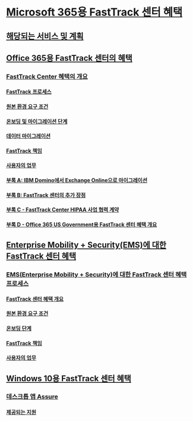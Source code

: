 # [Microsoft 365용 FastTrack 센터 혜택](M365-fasttrack-benefit-overview.md)
## [해당되는 서비스 및 계획](M365-eligible-services-and-plans.md)
## [Office 365용 FastTrack 센터의 혜택](O365-fasttrack-benefit-for-office-365.md)
### [FastTrack Center 혜택의 개요](O365-fasttrack-benefit-overview.md)
#### [FastTrack 프로세스](O365-fasttrack-process.md)
#### [원본 환경 요구 조건](O365-source-environment-expectations.md)
#### [온보딩 및 마이그레이션 단계](O365-onboarding-and-migration.md)
#### [데이터 마이그레이션](O365-data-migration.md)
#### [FastTrack 책임](O365-fasttrack-responsibilities.md)
#### [사용자의 업무](O365-your-responsibilities.md)
#### [부록 A: IBM Domino에서 Exchange Online으로 마이그레이션](O365-from-ibm-domino-to-exchange-online.md)
#### [부록 B: FastTrack 센터의 추가 장점](O365-fasttrack-additional-benefits.md)
#### [부록 C - FastTrack Center HIPAA 사업 협력 계약](O365-hipaa-business-associate-agreement.md)
#### [부록 D - Office 365 US Government용 FastTrack 센터 혜택 개요](US-Gov-appendix-overview.md)
## [Enterprise Mobility + Security(EMS)에 대한 FastTrack 센터 혜택](EMS-fasttrack-benefit-for-EMS.md)
### [EMS(Enterprise Mobility + Security)에 대한 FastTrack 센터 혜택 프로세스](EMS-fasttrack-process.md)
#### [FastTrack 센터 혜택 개요](EMS-fasttrack-benefit-overview.md)
#### [원본 환경 요구 조건](EMS-source-environment-expectations.md)
#### [온보딩 단계](EMS-onboarding-phases.md)
#### [FastTrack 책임](EMS-fasttrack-responsibilities.md)
#### [사용자의 업무](EMS-your-responsibilities.md)
## [Windows 10용 FastTrack 센터 혜택](Win-10-fasttrack-benefit-for-Windows-10.md)
### [데스크톱 앱 Assure](Win-10-desktop-app-assure.md)
#### [제공되는 지원](Win-10-daa-assistance-offered.md)